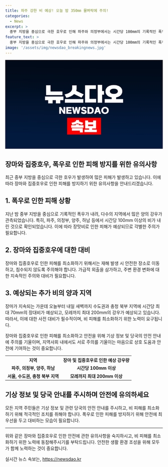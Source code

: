 ```yaml
---
title: 파주 강한 비 예상! 오늘 밤 350㎜ 물벼락에 주의!
categories:
  - News
excerpt: >
  중부 지방을 중심으로 극한 호우로 인해 파주와 의정부에서는 시간당 100mm의 기록적인 폭우가 내리며, 긴급 호우재난문자가 발송되었습니다. 장맛비는 잠시 소강에 들었지만, 오늘 밤부터 또 강한 비가 예상되며, 모레까지 수도권과 충청에 최대 200mm, 강원에 180mm 안팎의 비가 더 내릴 것으로 예보되고 있습니다. 사람들은 비 피해를 방지하기 위해 각별한 주의가 필요합니다.
feature_text: >
  중부 지방을 중심으로 극한 호우로 인해 파주와 의정부에서는 시간당 100mm의 기록적인 폭우가 내리며, 긴급 호우재난문자가 발송되었습니다. 장맛비는 잠시 소강에 들었지만, 오늘 밤부터 또 강한 비가 예상되며, 모레까지 수도권과 충청에 최대 200mm, 강원에 180mm 안팎의 비가 더 내릴 것으로 예보되고 있습니다. 사람들은 비 피해를 방지하기 위해 각별한 주의가 필요합니다.
image: '/assets/img/newsdao_breakingnews.jpg'
---
```


<p><img src="/assets/img/newsdao_breakingnews.jpg" alt="ontimetimes 속보" /></p>

<h2>장마와 집중호우, 폭우로 인한 피해 방지를 위한 유의사항</h2>

<p data-ke-size="size16">최근 중부 지방을 중심으로 극한 호우가 발생하여 많은 피해가 발생하고 있습니다. 이에 따라 장마와 집중호우로 인한 피해를 방지하기 위한 유의사항을 안내드리겠습니다.</p>

<h2 data-ke-size="size26">1. 폭우로 인한 피해 상황</h2>

<p data-ke-size="size16">지난 밤 중부 지방을 중심으로 기록적인 폭우가 내려, 다수의 지역에서 많은 양의 강우가 관측되었습니다. 특히, 파주, 의정부, 양주, 하남 등에서 시간당 100mm 이상의 비가 내린 것으로 확인되었습니다. 이에 따라 장맛비로 인한 피해가 예상되므로 각별한 주의가 필요합니다.</p>

<h2 data-ke-size="size26">2. 장마와 집중호우에 대한 대비</h2>

<p data-ke-size="size16">장마와 집중호우로 인한 피해를 최소화하기 위해서는 재해 발생 시 안전한 장소로 이동하고, 침수되지 않도록 주의해야 합니다. 가급적 외출을 삼가하고, 주변 환경 변화에 대한 지속적인 주의와 대비가 필요합니다.</p>

<h2 data-ke-size="size26">3. 예상되는 추가 비의 양과 지역</h2>

<p data-ke-size="size16">장마가 지속되는 가운데 오늘부터 내일 새벽까지 수도권과 충청 북부 지역에 시간당 최대 70mm의 장대비가 예상되고, 모레까지 최대 200mm의 강우가 예상되고 있습니다. 따라서, 이에 대한 사전 대비가 필수적이며, 비 피해를 최소화하기 위한 노력이 요구됩니다.</p>

<p data-ke-size="size16">장마와 집중호우로 인한 피해를 최소화하고 안전을 위해 기상 정보 및 당국의 안전 안내에 주의를 기울이며, 지역사회 내에서도 서로 주의를 기울이는 마음으로 상호 도움과 안전에 기여하는 것이 중요합니다.</p>

<table>
  <tr>
    <th>지역</th>
    <th>장마 및 집중호우로 인한 예상 강우량</th>
  </tr>
  <tr>
    <td style="text-align: center; height: 17px;"><b>파주, 의정부, 양주, 하남</b></td>
    <td style="text-align: center; height: 17px;"><b>시간당 100mm 이상</b></td>
  </tr>
  <tr>
    <td style="text-align: center; height: 17px;"><b>서울, 수도권, 충청 북부 지역</b></td>
    <td style="text-align: center; height: 17px;"><b>모레까지 최대 200mm 이상</b></td>
  </tr>
</table>

<h2 data-ke-size="size26">기상 정보 및 당국 안내를 주시하며 안전에 유의하세요</h2>

<p data-ke-size="size16">모든 지역 주민들은 기상 정보 및 관련 당국의 안전 안내를 주시하고, 비 피해를 최소화하기 위해 적극적인 조치를 취해야 합니다. 폭우로 인한 피해를 방지하기 위해 안전에 최우선을 두고 대비하는 모습이 필요합니다.</p>

<hr>

<p data-ke-size="size16">위와 같은 장마와 집중호우로 인한 안전에 관한 유의사항을 숙지하시고, 비 피해를 최소화하기 위한 노력에 동참해주시기를 부탁드립니다. 안전한 생활 환경 조성을 위해 모두가 함께 노력하는 것이 중요합니다.</p>
실시간 뉴스 속보는, <a href="https://newsdao.kr" rel="dofollow">https://newsdao.kr</a>


